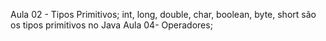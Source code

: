 Aula 02 - Tipos Primitivos;
int, long, double, char, boolean, byte, short são os tipos primitivos no Java
Aula 04- Operadores;
